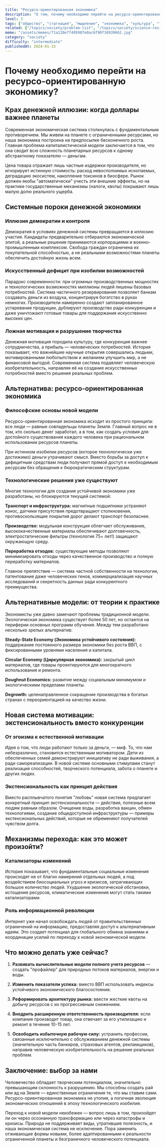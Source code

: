 ```yaml
---
title: "Ресурсо-ориентированная экономика"
description: "О том, почему необходимо перейти на ресурсо-ориентированную экономику, заменив неэффективный капитализм."
level: 3
tags: ["общество", "стагнация", "мышление", "экономика", "культура", "технологии"]
related: ["/topics/society/problem-list", "/topics/society/science-resistance"]
meme: "/assets/memes/71a128e7f495987e0ac6f90f3d939662.jpg"
category: "society"
difficulty: "intermediate"
publishedAt: 2024-01-15
---
```



# Почему необходимо перейти на ресурсо-ориентированную экономику?

## Крах денежной иллюзии: когда доллары важнее планеты

Современная экономическая система столкнулась с фундаментальным противоречием. Мы живем на планете с ограниченными ресурсами, но наша экономика построена на предпосылке бесконечного роста. Главная проблема капиталистической модели заключается в том, что она сводит всю сложность планетарных ресурсов к одному абстрактному показателю — деньгам.

Цена товара отражает лишь частные издержки производителя, но игнорирует истинную стоимость: расход невосполнимых ископаемых, деградацию экосистем, накопление токсинов в биосфере. Рынок должен якобы "автоматически" учесть эти внешние эффекты, но на практике государственные механизмы (налоги, квоты) покрывают лишь малую долю реального ущерба.

## Системные пороки денежной экономики

### Иллюзия демократии и контроля

Демократия в условиях денежной системы превращается в иллюзию участия. Кандидаты предварительно отбираются экономической элитой, а реальные решения принимаются корпорациями и военно-промышленным комплексом. Свобода граждан ограничена их покупательной способностью, а не реальными возможностями планеты обеспечить достойную жизнь всем.

### Искусственный дефицит при изобилии возможностей

Парадокс современности: при огромных производственных мощностях и технологических возможностях миллионы людей лишены базовых потребностей. Система частичного резервирования позволяет банкам создавать деньги из воздуха, концентрируя богатство в руках немногих. Производители намеренно создают запланированное устаревание продукции, дублируют производство ради конкуренции и даже уничтожают готовые товары для поддержания искусственно высоких цен.

### Ложная мотивация и разрушение творчества

Денежная мотивация породила культуру, где конкуренция важнее сотрудничества, а прибыль — человеческих потребностей. История показывает, что важнейшие научные открытия совершались людьми, мотивированными любопытством и желанием улучшить мир, а не финансовой выгодой. Современная система подавляет человеческую изобретательность, направляя её на создание искусственных потребностей вместо решения реальных проблем.

## Альтернатива: ресурсо-ориентированная экономика

### Философские основы новой модели

Ресурсо-ориентированная экономика исходит из простого принципа: все люди — равные совладельцы планеты Земля. Главный вопрос не в том, кто сколько денег заработал, а в том, как создать условия для достойного существования каждого человека при рациональном использовании ресурсов планеты.

При истинном изобилии ресурсов (которое технологически уже достижимо) деньги утрачивают смысл. Вместо борьбы за доступ к дефицитным средствам люди получают прямой доступ к необходимым ресурсам без обращения к бюрократическим структурам.

### Технологические решения уже существуют

Многие технологии для создания устойчивой экономики уже разработаны, но блокируются текущей системой:

**Транспорт и инфраструктура:** магнитные подшипники устраняют износ, датчики присутствия предотвращают столкновения, противоскользящие покрытия дорог делают транспорт безопаснее.

**Производство:** модульная конструкция облегчает обслуживание, высококачественные материалы обеспечивают долговечность, электростатические фильтры (технология 75+ лет!) защищают окружающую среду.

**Переработка отходов:** существующие методы позволяют минимизировать отходы через качественное производство и полную переработку материалов.

Главное препятствие — система частной собственности на технологии, патентование даже человеческих генов, коммерциализация научных исследований и секретность данных ради конкурентного преимущества.

## Альтернативные модели: от теории к практике

Экономисты уже давно замечают проблемы традиционной модели. Экологическая экономика существует более 50 лет, но остается на периферии основных программ обучения. Между тем разработано несколько зрелых альтернатив:

**Steady-State Economy (Экономика устойчивого состояния):** поддержание постоянного размера экономики без роста ВВП, с фиксированными уровнями населения и капитала.

**Circular Economy (Циркулярная экономика):** закрытый цикл материалов, где товары проектируются для многократного использования и ремонта.

**Doughnut Economics:** развитие между социальным минимумом и экологическими пределами планеты.

**Degrowth:** целенаправленное сокращение производства в богатых странах с переориентацией на качество жизни.

## Новая система мотивации: экстенсиональность вместо конкуренции

### От эгоизма к естественной мотивации

Идея о том, что люди работают только за деньги, — миф. То, что нам небезразлично, становится естественным мотиватором. Дети из обеспеченных семей демонстрируют инициативу не ради выживания, а ради самореализации. В новой системе основными стимулами станут реализация способностей, творческого потенциала, забота о планете и других людях.

### Экстенсиональность как принцип действия

Вместо расплывчатого понятия "любовь" новая система предлагает конкретный принцип экстенсиональности — действия, полезные всем людям равным образом. Очищение воды, разработка вакцин, обмен технологиями, создание общедоступной инфраструктуры — примеры экстенсиональных действий, которые не обременяют получателей чувством долга.

## Механизмы перехода: как это может произойти?

### Катализаторы изменений

История показывает, что фундаментальные социальные изменения происходят не от благих намерений отдельных людей, а под воздействием биосоциальных угроз и кризисов, затрагивающих большое количество людей. Ухудшение экологической обстановки, истощение ресурсов, климатические изменения могут стать такими катализаторами.

### Роль информационной революции

Интернет уже начал освобождать людей от правительственных ограничений на информацию, предоставляя доступ к альтернативным идеям. Это создает потенциал для глобального обмена знаниями и координации усилий по переходу к новой экономической модели.

## Что можно делать уже сейчас?

1. **Развивать вычислительные модели полного учета ресурсов** — создать "профайлер" для природных потоков материалов, энергии и воды.

2. **Изменить показатели успеха:** вместо ВВП использовать индексы устойчивого экономического благосостояния.

3. **Реформировать архитектуру рынка:** ввести жесткие квоты на добычу ресурсов с их прогрессивным снижением.

4. **Внедрить расширенную ответственность производителя:** если компания производит товар, она отвечает за его утилизацию и ремонт в течение 10-15 лет.

5. **Освободить избыточную рабочую силу:** устранить профессии, связанные исключительно с обслуживанием денежной системы (значительную часть банкиров, страховых агентов, рекламщиков), направив человеческую изобретательность на решение реальных проблем.

## Заключение: выбор за нами

Человечество обладает творческим потенциалом, значительно превышающим склонность к разрушению. Мы способны создать рай или ад на Земле — единственные ограничения те, что мы ставим сами. Ресурсо-ориентированная экономика не утопия, а логичная эволюция экономических отношений в эпоху технологического изобилия.

Переход к новой модели неизбежен — вопрос лишь в том, произойдет ли он через осознанную трансформацию или через катастрофы и кризисы. Природа не поддерживает виды, утратившие полезность, и наша экономическая система не исключение. Пора заменить отживающие формы новыми, более адаптированными к реальности ограниченной планеты и безграничного человеческого потенциала.